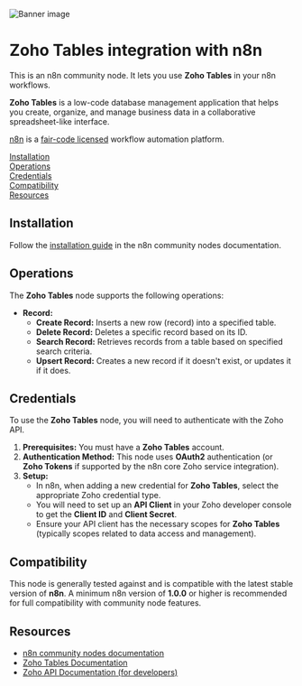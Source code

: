 ![Banner image](https://user-images.githubusercontent.com/10284570/173569848-c624317f-42b1-45a6-ab09-f0ea3c247648.png)

# Zoho Tables integration with n8n

This is an n8n community node. It lets you use **Zoho Tables** in your n8n workflows.

**Zoho Tables** is a low-code database management application that helps you create, organize, and manage business data in a collaborative spreadsheet-like interface.

[n8n](https://n8n.io/) is a [fair-code licensed](https://docs.n8n.io/reference/license/) workflow automation platform.

[Installation](#installation)  
[Operations](#operations)  
[Credentials](#credentials)  
[Compatibility](#compatibility)  
[Resources](#resources)  

## Installation

Follow the [installation guide](https://docs.n8n.io/integrations/community-nodes/installation/) in the n8n community nodes documentation.

## Operations

The **Zoho Tables** node supports the following operations:

* **Record:**
    * **Create Record:** Inserts a new row (record) into a specified table.
    * **Delete Record:** Deletes a specific record based on its ID.
    * **Search Record:** Retrieves records from a table based on specified search criteria.
    * **Upsert Record:** Creates a new record if it doesn't exist, or updates it if it does.

## Credentials

To use the **Zoho Tables** node, you will need to authenticate with the Zoho API.

1.  **Prerequisites:** You must have a **Zoho Tables** account.
2.  **Authentication Method:** This node uses **OAuth2** authentication (or **Zoho Tokens** if supported by the n8n core Zoho service integration).
3.  **Setup:**
    * In n8n, when adding a new credential for **Zoho Tables**, select the appropriate Zoho credential type.
    * You will need to set up an **API Client** in your Zoho developer console to get the **Client ID** and **Client Secret**.
    * Ensure your API client has the necessary scopes for **Zoho Tables** (typically scopes related to data access and management).

## Compatibility

This node is generally tested against and is compatible with the latest stable version of **n8n**. A minimum n8n version of **1.0.0** or higher is recommended for full compatibility with community node features.

## Resources

* [n8n community nodes documentation](https://docs.n8n.io/integrations/#community-nodes)
* [Zoho Tables Documentation](https://tables.zoho.com/help/api/v1)
* [Zoho API Documentation (for developers)](https://tables.zoho.com/help/api/v1)
